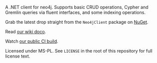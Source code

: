 A .NET client for neo4j. Supports basic CRUD operations, Cypher and Gremlin queries via fluent interfaces, and some indexing operations.

Grab the latest drop straight from the `Neo4jClient` package on [NuGet](http://nuget.org/List/Packages/Neo4jClient).

Read [our wiki doco](https://bitbucket.org/Readify/neo4jclient/wiki).

Watch [our public CI build](http://teamcity.tath.am/project.html?projectId=project11&guest=1).

Licensed under MS-PL. See `LICENSE` in the root of this repository for full
license text.
